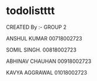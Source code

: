 # todolistttt
CREATED By :- GROUP 2
<p>ANSHUL KUMAR 00718002723</p>
<p>SOMIL SINGH. 00818002723</p>
<p>ABHINAV CHAUHAN 00918002723</p>
<p></p>KAVYA AGGRAWAL 01018002723</p>
